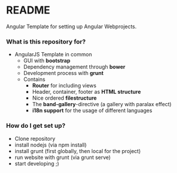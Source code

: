 # README #

Angular Template for setting up Angular Webprojects.

### What is this repository for? ###

* AngularJS Template in common
    - GUI with __bootstrap__
    - Dependency management through __bower__
    - Development process with __grunt__
    - Contains
        + __Router__ for including views
        + Header, container, footer as __HTML structure__
        + Nice ordered __filestructure__
        + The __band-gallery__-directive (a gallery with paralax effect)
        + __i18n support__ for the usage of different languages

### How do I get set up? ###

* Clone repository
* install nodejs (via npm install)
* install grunt (first globally, then local for the project)
* run website with grunt (via grunt serve)
* start developing ;)